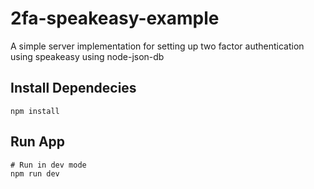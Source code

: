 # 2fa-speakeasy-example

A simple server implementation for setting up two factor authentication using speakeasy using node-json-db

## Install Dependecies
```
npm install
```

## Run App
```
# Run in dev mode
npm run dev
```
